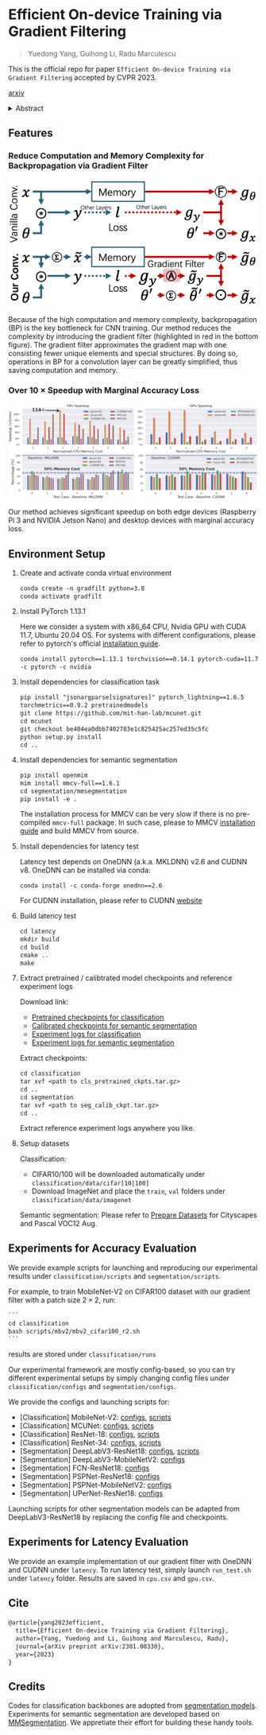 # Efficient On-device Training via Gradient Filtering

> Yuedong Yang, Guihong Li, Radu Marculescu

This is the official repo for paper `Efficient On-device Training via Gradient Filtering` accepted by CVPR 2023.

[arxiv](https://arxiv.org/abs/2301.00330)

<details><summary>Abstract</summary>

Despite its importance for federated learning, continuous learning and many other applications,
on-device training remains an open problem for EdgeAI.
The problem stems from the large number of operations (*e.g.*, floating point multiplications and additions) and memory consumption required during training by the back-propagation algorithm.
Consequently, in this paper, we propose a new gradient filtering approach which enables on-device CNN model training. More precisely, our approach creates a special structure with fewer unique elements in the gradient map, thus significantly reducing the computational complexity and memory consumption of back propagation during training.
Extensive experiments on image classification and semantic segmentation with multiple CNN models (*e.g.*, MobileNet, DeepLabV3, UPerNet) and devices (*e.g.*, Raspberry Pi and Jetson Nano) demonstrate the effectiveness and wide applicability of our approach. For example, compared to SOTA, we achieve up to 19 $\times$ speedup and 77.1\% memory savings on ImageNet classification with only 0.1\% accuracy loss. Finally, our method is easy to implement and deploy; over 20 $\times$ speedup and 90\% energy savings have been observed compared to highly optimized baselines in MKLDNN and CUDNN on NVIDIA Jetson Nano. Consequently, our approach opens up a new direction of research with a huge potential for on-device training.
</details>

## Features

### Reduce Computation and Memory Complexity for Backpropagation via Gradient Filter

![](assets/gf_method.png)

Because of the high computation and memory complexity, backpropagation (BP) is the key bottleneck for CNN training. Our method reduces the complexity by introducing the gradient filter (highlighted in red in the bottom figure). The gradient filter approximates the gradient map with one consisting fewer unique elements and special structures. By doing so, operations in BP for a convolution layer can be greatly simplified, thus saving computation and memory.

### Over 10 $\times$ Speedup with Marginal Accuracy Loss 

![](assets/latency.png)

Our method achieves significant speedup on both edge devices (Raspberry Pi 3 and NVIDIA Jetson Nano) and desktop devices with marginal accuracy loss.

## Environment Setup

1. Create and activate conda virtual environment
    ```
    conda create -n gradfilt python=3.8
    conda activate gradfilt
    ```

2. Install PyTorch 1.13.1
    
    Here we consider a system with x86_64 CPU, Nvidia GPU with CUDA 11.7, Ubuntu 20.04 OS. For systems with different configurations, please refer to pytorch's official [installation guide](https://pytorch.org/get-started/previous-versions/).
    ```
    conda install pytorch==1.13.1 torchvision==0.14.1 pytorch-cuda=11.7 -c pytorch -c nvidia
    ```

3. Install dependencies for classification task

    ```
    pip install "jsonargparse[signatures]" pytorch_lightning==1.6.5 torchmetrics==0.9.2 pretrainedmodels
    git clone https://github.com/mit-han-lab/mcunet.git
    cd mcunet
    git checkout be404ea0dbb7402783e1c825425ac257ed35c5fc
    python setup.py install
    cd ..
    ```

4. Install dependencies for semantic segmentation

    ```
    pip install openmim
    mim install mmcv-full==1.6.1
    cd segmentation/mmsegmentation
    pip install -e .
    ```
    The installation process for MMCV can be very slow if there is no pre-compiled `mmcv-full` package. In such case, please to MMCV [installation guide](https://mmcv.readthedocs.io/en/v1.6.0/get_started/build.html) and build MMCV from source.

5. Install dependencies for latency test

    Latency test depends on OneDNN (a.k.a. MKLDNN) v2.6 and CUDNN v8. OneDNN can be installed via conda:
    ```
    conda install -c conda-forge onednn==2.6
    ```
    For CUDNN installation, please refer to CUDNN [website](https://developer.nvidia.com/cudnn)

6. Build latency test

    ```
    cd latency
    mkdir build
    cd build
    cmake ..
    make
    ```

7. Extract pretrained / calibtrated model checkpoints and reference experiment logs
    
    Download link:
    - [Pretrained checkpoints for classification](https://utexas.box.com/s/9ah6e9kbng5bcrr9mc1nck4uzgup16of)
    - [Calibrated checkpoints for semantic segmentation](https://utexas.box.com/s/22hbnoiude6p8oysih5vci44p5m0fkt9)
    - [Experiment logs for classification](https://utexas.box.com/s/521av6l17mmyp6rq0hsqxmim72jat4le)
    - [Experiment logs for semantic segmentation](https://utexas.box.com/s/nqiwucup4b98tyrvte1mznnf99rtr2jt)

    Extract checkpoints:
    ```
    cd classification
    tar xvf <path to cls_pretrained_ckpts.tar.gz>
    cd ..
    cd segmentation
    tar xvf <path to seg_calib_ckpt.tar.gz>
    cd ..
    ```

    Extract reference experiment logs anywhere you like.

8. Setup datasets

    Classification:
    - CIFAR10/100 will be downloaded automatically under `classification/data/cifar[10|100]`
    - Download ImageNet and place the `train`, `val` folders under `classification/data/imagenet`
    
    Semantic segmentation: Please refer to [Prepare Datasets](https://mmsegmentation.readthedocs.io/en/0.x/dataset_prepare.html) for Cityscapes and Pascal VOC12 Aug.

## Experiments for Accuracy Evaluation

We provide example scripts for launching and reproducing our experimental results under `classification/scripts` and `segmentation/scripts`.

For example, to train MobileNet-V2 on CIFAR100 dataset with our gradient filter with a patch size $2\times 2$, run:

    ```
    cd classification
    bash scripts/mbv2/mbv2_cifar100_r2.sh
    ```
results are stored under `classification/runs`

Our experimental framework are mostly config-based, so you can try different experimental setups by simply changing config files under `classification/configs` and `segmentation/configs`.

We provide the configs and launching scripts for:
- [Classification] MobileNet-V2: [configs](classification/configs/cls/mbv2), [scripts](classification/scripts/mbv2)
- [Classification] MCUNet: [configs](classification/configs/cls/mcunet), [scripts](classification/scripts/mcunet)
- [Classification] ResNet-18: [configs](classification/configs/cls/res18), [scripts](classification/scripts/res18)
- [Classification] ResNet-34: [configs](classification/configs/cls/res34), [scripts](classification/scripts/res34)
- [Segmentation] DeepLabV3-ResNet18: [configs](segmentation/configs/deeplabv3), [scripts](segmentation/scripts/example_dlv3.sh)
- [Segmentation] DeepLabV3-MobileNetV2: [configs](segmentation/configs/deeplabv3mv2)
- [Segmentation] FCN-ResNet18: [configs](segmentation/configs/fcn)
- [Segmentation] PSPNet-ResNet18: [configs](segmentation/configs/pspnet)
- [Segmentation] PSPNet-MobileNetV2: [configs](segmentation/configs/pspnetmv2)
- [Segmentation] UPerNet-ResNet18: [configs](segmentation/configs/upernet)

Launching scripts for other segmentation models can be adapted from DeepLabV3-ResNet18 by replacing the config file and checkpoints.

## Experiments for Latency Evaluation

We provide an example implementation of our gradient filter with OneDNN and CUDNN under `latency`. To run latency test, simply launch `run_test.sh` under `latency` folder. Results are saved in `cpu.csv` and `gpu.csv`.

## Cite

```
@article{yang2023efficient,
  title={Efficient On-device Training via Gradient Filtering},
  author={Yang, Yuedong and Li, Guihong and Marculescu, Radu},
  journal={arXiv preprint arXiv:2301.00330},
  year={2023}
}
```

## Credits

Codes for classification backbones are adopted from [segmentation models](https://github.com/qubvel/segmentation_models.pytorch). Experiments for semantic segmentation are developed based on [MMSegmentation](https://github.com/open-mmlab/mmsegmentation). We appretiate their effort for building these handy tools.
